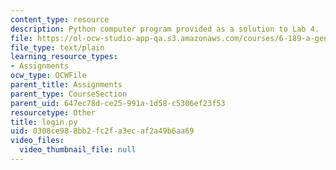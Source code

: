 ```yaml
---
content_type: resource
description: Python computer program provided as a solution to Lab 4.
file: https://ol-ocw-studio-app-qa.s3.amazonaws.com/courses/6-189-a-gentle-introduction-to-programming-using-python-january-iap-2008/0308ce988bb2fc2fa3ecaf2a49b6aa69_login.py
file_type: text/plain
learning_resource_types:
- Assignments
ocw_type: OCWFile
parent_title: Assignments
parent_type: CourseSection
parent_uid: 647ec78d-ce25-991a-1d58-c5306ef23f53
resourcetype: Other
title: login.py
uid: 0308ce98-8bb2-fc2f-a3ec-af2a49b6aa69
video_files:
  video_thumbnail_file: null
---
```

